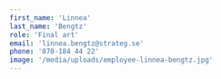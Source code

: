 ```yaml
---
first_name: 'Linnea'
last_name: 'Bengtz'
role: 'Final art'
email: 'linnea.bengtz@strateg.se'
phone: '070-184 44 22'
image: '/media/uploads/employee-linnea-bengtz.jpg'
---
```

